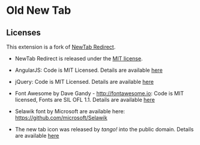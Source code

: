 # Old New Tab

## Licenses

This extension is a fork of [NewTab Redirect](https://github.com/jimschubert/NewTab-Redirect).

* NewTab Redirect is released under the [MIT license](http://bit.ly/mit-license).

* AngularJS: Code is MIT Licensed. Details are available [here](https://github.com/angular/angular.js/blob/master/LICENSE)

* jQuery: Code is MIT Licensed. Details are available [here](https://github.com/jquery/jquery/blob/master/MIT-LICENSE.txt)

* Font Awesome by Dave Gandy - http://fontawesome.io: Code is MIT licensed, Fonts are SIL OFL 1.1. Details are available [here](http://fontawesome.io/license/)

* Selawik font by Microsoft are available here: https://github.com/microsoft/Selawik

* The new tab icon was released by <em>tango!</em> into the public domain.  Details are available [here](http://en.wikipedia.org/wiki/File:Tab-new.svg)
